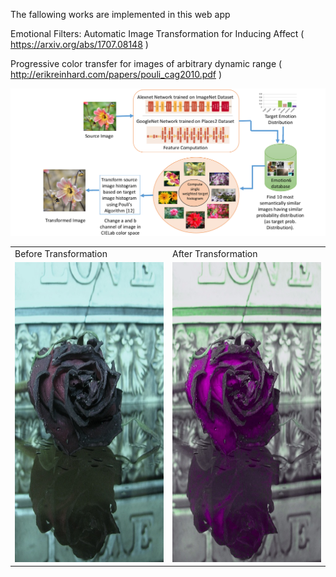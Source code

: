 The fallowing works are implemented in this web app

Emotional Filters: Automatic Image Transformation for Inducing Affect ( https://arxiv.org/abs/1707.08148 )

Progressive color transfer for images of arbitrary dynamic range ( http://erikreinhard.com/papers/pouli_cag2010.pdf )



<img src="https://github.com/safithetechi/Emo_Filters/blob/master/ImagesForReadMe/Screenshot%20from%202020-03-09%2013-46-03.png?raw=true">




<table>
  <tr>
    <td>Before Transformation</td>
     <td>After Transformation</td>
  </tr>
  <tr>
    <td><img src="https://raw.githubusercontent.com/safithetechi/Emo_Filters/master/ImagesForReadMe/232.jpg" width=270 height=480/></td>
    <td><img src="https://github.com/safithetechi/Emo_Filters/blob/master/ImagesForReadMe/G9A8CV.jpg?raw=true" width=270 height=480/>
</td>
  </tr>
 </table>







